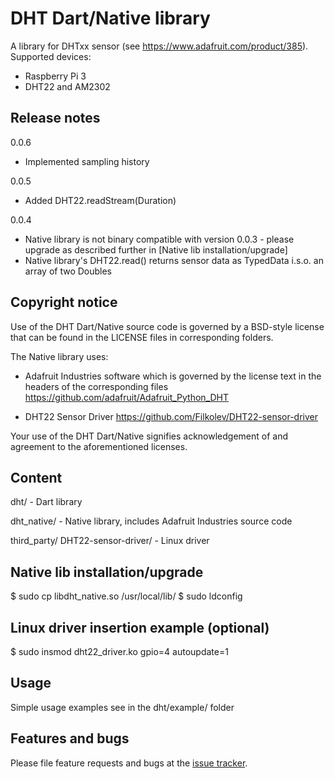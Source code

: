 # DHT Dart/Native library

A library for DHTxx sensor (see https://www.adafruit.com/product/385).
Supported devices:
- Raspberry Pi 3
- DHT22 and AM2302

## Release notes
0.0.6
- Implemented sampling history

0.0.5
- Added DHT22.readStream(Duration)

0.0.4
- Native library is not binary compatible with version 0.0.3 - please upgrade as described further in [Native lib installation/upgrade]
- Native library's DHT22.read() returns sensor data as TypedData i.s.o. an array of two Doubles

## Copyright notice

Use of the DHT Dart/Native source code is governed by a BSD-style license that can be found in the LICENSE files in corresponding folders.

The Native library uses:
- Adafruit Industries software which is governed by the license text in the headers of the corresponding files
https://github.com/adafruit/Adafruit_Python_DHT

- DHT22 Sensor Driver
https://github.com/Filkolev/DHT22-sensor-driver

Your use of the DHT Dart/Native signifies acknowledgement of and agreement to the aforementioned licenses.

## Content

  dht/ - Dart library

  dht_native/ - Native library, includes Adafruit Industries source code

  third_party/
	DHT22-sensor-driver/ - Linux driver

## Native lib installation/upgrade

  $ sudo cp libdht_native.so /usr/local/lib/
  $ sudo ldconfig

## Linux driver insertion example (optional)

  $ sudo insmod dht22_driver.ko gpio=4 autoupdate=1

## Usage

Simple usage examples see in the dht/example/ folder

## Features and bugs

Please file feature requests and bugs at the [issue tracker][tracker].

[tracker]: https://github.com/yolkhovyy/dht_dart/issues

